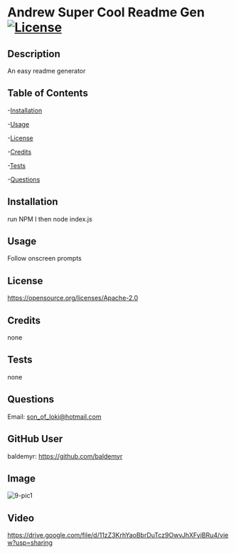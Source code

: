    # Andrew Super Cool Readme Gen [![License](https://img.shields.io/badge/License-Apache%202.0-blue.svg)](https://opensource.org/licenses/Apache-2.0)
   ## Description
   An easy readme generator
   ## Table of Contents
-[Installation](#installation)

-[Usage](#usage)

-[License](#license)

-[Credits](#credits)

-[Tests](#tests)

-[Questions](#questions)
   ## Installation
   run NPM I then node index.js
   ## Usage
   Follow onscreen prompts
   ## License 
   https://opensource.org/licenses/Apache-2.0
   ## Credits 
   none
   ## Tests 
   none
   ## Questions 
   Email: son_of_loki@hotmail.com

   ## GitHub User 
   baldemyr: https://github.com/baldemyr
   
   ## Image
   ![9-pic1](https://user-images.githubusercontent.com/46965040/180317800-279ed5ae-ceeb-4dec-98e2-6d0be3be49a2.png)
   
   ## Video
   https://drive.google.com/file/d/11zZ3KrhYaoBbrDuTcz9OwvJhXFyiBRu4/view?usp=sharing



